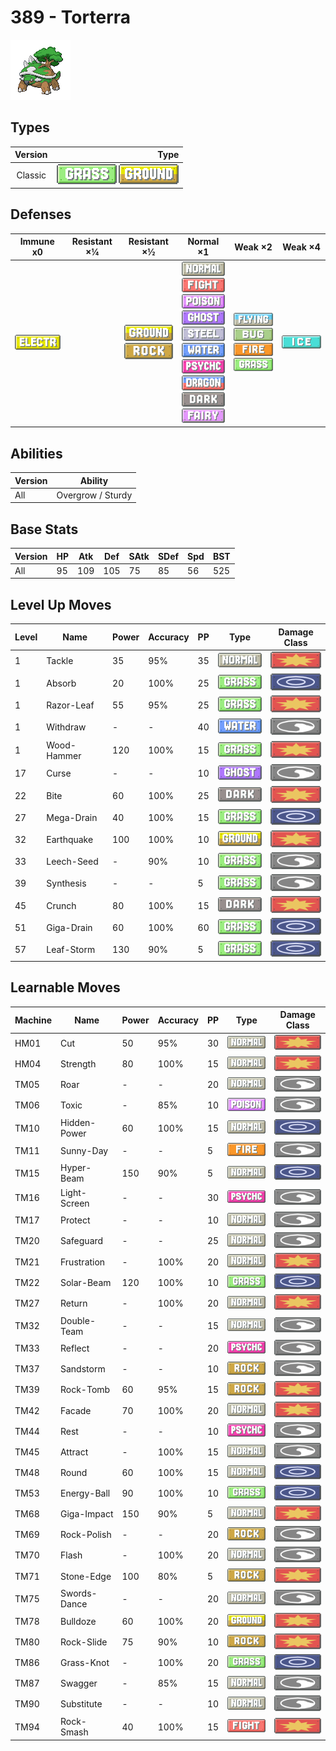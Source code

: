 # 389 - Torterra

![torterra](../img/pokemon/389.png)

## Types

| Version | Type                                                                |
| :-----: | ------------------------------------------------------------------: |
| Classic | ![grass](../img/types/grass.png) ![ground](../img/types/ground.png) |

## Defenses

| Immune x0                              | Resistant ×¼ | Resistant ×½                                                          | Normal ×1                                                                                                                                                                                                                                                                                                                                                                                   | Weak ×2                                                                                                                                     | Weak ×4                      |
| -------------------------------------- | ------------ | --------------------------------------------------------------------- | ------------------------------------------------------------------------------------------------------------------------------------------------------------------------------------------------------------------------------------------------------------------------------------------------------------------------------------------------------------------------------------------- | ------------------------------------------------------------------------------------------------------------------------------------------- | ---------------------------- |
| ![electric](../img/types/electric.png) |              | ![ground](../img/types/ground.png)<br/>![rock](../img/types/rock.png) | ![normal](../img/types/normal.png)<br/>![fighting](../img/types/fighting.png)<br/>![poison](../img/types/poison.png)<br/>![ghost](../img/types/ghost.png)<br/>![steel](../img/types/steel.png)<br/>![water](../img/types/water.png)<br/>![psychic](../img/types/psychic.png)<br/>![dragon](../img/types/dragon.png)<br/>![dark](../img/types/dark.png)<br/>![fairy](../img/types/fairy.png) | ![flying](../img/types/flying.png)<br/>![bug](../img/types/bug.png)<br/>![fire](../img/types/fire.png)<br/>![grass](../img/types/grass.png) | ![ice](../img/types/ice.png) |

## Abilities

| Version | Ability           |
| ------- | ----------------- |
| All     | Overgrow / Sturdy |

## Base Stats

| Version | HP | Atk | Def | SAtk | SDef | Spd | BST |
| ------- | -- | --- | --- | ---- | ---- | --- | --- |
| All     | 95 | 109 | 105 | 75   | 85   | 56  | 525 |

## Level Up Moves

| Level | Name        | Power | Accuracy | PP | Type                               | Damage Class                           |
| ----- | ----------- | ----- | -------- | -- | ---------------------------------- | -------------------------------------- |
| 1     | Tackle      | 35    | 95%      | 35 | ![normal](../img/types/normal.png) | ![physical](../img/types/physical.png) |
| 1     | Absorb      | 20    | 100%     | 25 | ![grass](../img/types/grass.png)   | ![special](../img/types/special.png)   |
| 1     | Razor-Leaf  | 55    | 95%      | 25 | ![grass](../img/types/grass.png)   | ![physical](../img/types/physical.png) |
| 1     | Withdraw    | -     | -        | 40 | ![water](../img/types/water.png)   | ![status](../img/types/status.png)     |
| 1     | Wood-Hammer | 120   | 100%     | 15 | ![grass](../img/types/grass.png)   | ![physical](../img/types/physical.png) |
| 17    | Curse       | -     | -        | 10 | ![ghost](../img/types/ghost.png)   | ![status](../img/types/status.png)     |
| 22    | Bite        | 60    | 100%     | 25 | ![dark](../img/types/dark.png)     | ![physical](../img/types/physical.png) |
| 27    | Mega-Drain  | 40    | 100%     | 15 | ![grass](../img/types/grass.png)   | ![special](../img/types/special.png)   |
| 32    | Earthquake  | 100   | 100%     | 10 | ![ground](../img/types/ground.png) | ![physical](../img/types/physical.png) |
| 33    | Leech-Seed  | -     | 90%      | 10 | ![grass](../img/types/grass.png)   | ![status](../img/types/status.png)     |
| 39    | Synthesis   | -     | -        | 5  | ![grass](../img/types/grass.png)   | ![status](../img/types/status.png)     |
| 45    | Crunch      | 80    | 100%     | 15 | ![dark](../img/types/dark.png)     | ![physical](../img/types/physical.png) |
| 51    | Giga-Drain  | 60    | 100%     | 60 | ![grass](../img/types/grass.png)   | ![special](../img/types/special.png)   |
| 57    | Leaf-Storm  | 130   | 90%      | 5  | ![grass](../img/types/grass.png)   | ![special](../img/types/special.png)   |

## Learnable Moves

| Machine | Name         | Power | Accuracy | PP | Type                                   | Damage Class                           |
| ------- | ------------ | ----- | -------- | -- | -------------------------------------- | -------------------------------------- |
| HM01    | Cut          | 50    | 95%      | 30 | ![normal](../img/types/normal.png)     | ![physical](../img/types/physical.png) |
| HM04    | Strength     | 80    | 100%     | 15 | ![normal](../img/types/normal.png)     | ![physical](../img/types/physical.png) |
| TM05    | Roar         | -     | -        | 20 | ![normal](../img/types/normal.png)     | ![status](../img/types/status.png)     |
| TM06    | Toxic        | -     | 85%      | 10 | ![poison](../img/types/poison.png)     | ![status](../img/types/status.png)     |
| TM10    | Hidden-Power | 60    | 100%     | 15 | ![normal](../img/types/normal.png)     | ![special](../img/types/special.png)   |
| TM11    | Sunny-Day    | -     | -        | 5  | ![fire](../img/types/fire.png)         | ![status](../img/types/status.png)     |
| TM15    | Hyper-Beam   | 150   | 90%      | 5  | ![normal](../img/types/normal.png)     | ![special](../img/types/special.png)   |
| TM16    | Light-Screen | -     | -        | 30 | ![psychic](../img/types/psychic.png)   | ![status](../img/types/status.png)     |
| TM17    | Protect      | -     | -        | 10 | ![normal](../img/types/normal.png)     | ![status](../img/types/status.png)     |
| TM20    | Safeguard    | -     | -        | 25 | ![normal](../img/types/normal.png)     | ![status](../img/types/status.png)     |
| TM21    | Frustration  | -     | 100%     | 20 | ![normal](../img/types/normal.png)     | ![physical](../img/types/physical.png) |
| TM22    | Solar-Beam   | 120   | 100%     | 10 | ![grass](../img/types/grass.png)       | ![special](../img/types/special.png)   |
| TM27    | Return       | -     | 100%     | 20 | ![normal](../img/types/normal.png)     | ![physical](../img/types/physical.png) |
| TM32    | Double-Team  | -     | -        | 15 | ![normal](../img/types/normal.png)     | ![status](../img/types/status.png)     |
| TM33    | Reflect      | -     | -        | 20 | ![psychic](../img/types/psychic.png)   | ![status](../img/types/status.png)     |
| TM37    | Sandstorm    | -     | -        | 10 | ![rock](../img/types/rock.png)         | ![status](../img/types/status.png)     |
| TM39    | Rock-Tomb    | 60    | 95%      | 15 | ![rock](../img/types/rock.png)         | ![physical](../img/types/physical.png) |
| TM42    | Facade       | 70    | 100%     | 20 | ![normal](../img/types/normal.png)     | ![physical](../img/types/physical.png) |
| TM44    | Rest         | -     | -        | 10 | ![psychic](../img/types/psychic.png)   | ![status](../img/types/status.png)     |
| TM45    | Attract      | -     | 100%     | 15 | ![normal](../img/types/normal.png)     | ![status](../img/types/status.png)     |
| TM48    | Round        | 60    | 100%     | 15 | ![normal](../img/types/normal.png)     | ![special](../img/types/special.png)   |
| TM53    | Energy-Ball  | 90    | 100%     | 10 | ![grass](../img/types/grass.png)       | ![special](../img/types/special.png)   |
| TM68    | Giga-Impact  | 150   | 90%      | 5  | ![normal](../img/types/normal.png)     | ![physical](../img/types/physical.png) |
| TM69    | Rock-Polish  | -     | -        | 20 | ![rock](../img/types/rock.png)         | ![status](../img/types/status.png)     |
| TM70    | Flash        | -     | 100%     | 20 | ![normal](../img/types/normal.png)     | ![status](../img/types/status.png)     |
| TM71    | Stone-Edge   | 100   | 80%      | 5  | ![rock](../img/types/rock.png)         | ![physical](../img/types/physical.png) |
| TM75    | Swords-Dance | -     | -        | 20 | ![normal](../img/types/normal.png)     | ![status](../img/types/status.png)     |
| TM78    | Bulldoze     | 60    | 100%     | 20 | ![ground](../img/types/ground.png)     | ![physical](../img/types/physical.png) |
| TM80    | Rock-Slide   | 75    | 90%      | 10 | ![rock](../img/types/rock.png)         | ![physical](../img/types/physical.png) |
| TM86    | Grass-Knot   | -     | 100%     | 20 | ![grass](../img/types/grass.png)       | ![special](../img/types/special.png)   |
| TM87    | Swagger      | -     | 85%      | 15 | ![normal](../img/types/normal.png)     | ![status](../img/types/status.png)     |
| TM90    | Substitute   | -     | -        | 10 | ![normal](../img/types/normal.png)     | ![status](../img/types/status.png)     |
| TM94    | Rock-Smash   | 40    | 100%     | 15 | ![fighting](../img/types/fighting.png) | ![physical](../img/types/physical.png) |